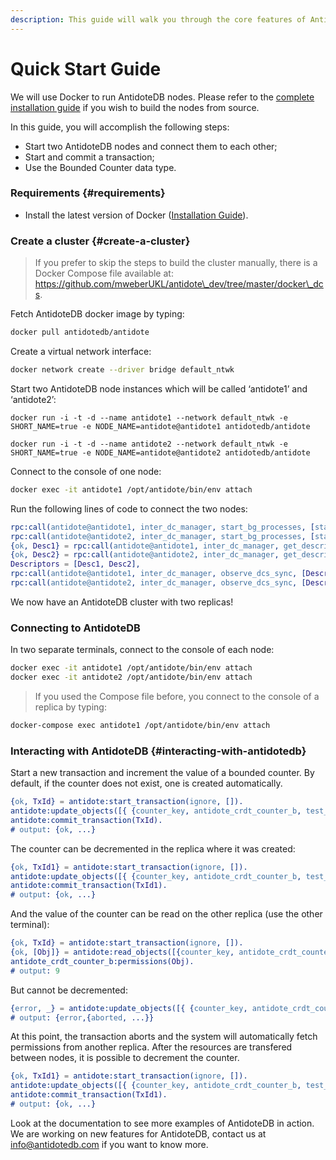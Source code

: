 ```yaml
---
description: This guide will walk you through the core features of AntidoteDB.
---
```


# Quick Start Guide

We will use Docker to run AntidoteDB nodes. Please refer to the [complete installation guide](http://syncfree.github.io/antidote/setup.html) if you wish to build the nodes from source.

 In this guide, you will accomplish the following steps:

* Start two AntidoteDB nodes and connect them to each other;
* Start and commit a transaction;
* Use the Bounded Counter data type.

### Requirements {#requirements}

* Install the latest version of Docker \([Installation Guide](https://docs.docker.com/engine/installation/)\).

### Create a cluster {#create-a-cluster}

> If you prefer to skip the steps to build the cluster manually, there is a Docker Compose file available at: https://github.com/mweberUKL/antidote\_dev/tree/master/docker\_dcs.

 Fetch AntidoteDB docker image by typing:

```bash
docker pull antidotedb/antidote
```

 Create a virtual network interface:

```bash
docker network create --driver bridge default_ntwk
```

 Start two AntidoteDB node instances which will be called ‘antidote1’ and ‘antidote2’:

```text
docker run -i -t -d --name antidote1 --network default_ntwk -e SHORT_NAME=true -e NODE_NAME=antidote@antidote1 antidotedb/antidote

docker run -i -t -d --name antidote2 --network default_ntwk -e SHORT_NAME=true -e NODE_NAME=antidote@antidote2 antidotedb/antidote
```

 Connect to the console of one node:

```bash
docker exec -it antidote1 /opt/antidote/bin/env attach
```

 Run the following lines of code to connect the two nodes:

```erlang
rpc:call(antidote@antidote1, inter_dc_manager, start_bg_processes, [stable]),
rpc:call(antidote@antidote2, inter_dc_manager, start_bg_processes, [stable]),
{ok, Desc1} = rpc:call(antidote@antidote1, inter_dc_manager, get_descriptor, []),
{ok, Desc2} = rpc:call(antidote@antidote2, inter_dc_manager, get_descriptor, []),
Descriptors = [Desc1, Desc2],
rpc:call(antidote@antidote1, inter_dc_manager, observe_dcs_sync, [Descriptors]),
rpc:call(antidote@antidote2, inter_dc_manager, observe_dcs_sync, [Descriptors]).
```

 We now have an AntidoteDB cluster with two replicas!

### Connecting to AntidoteDB

 In two separate terminals, connect to the console of each node:

```bash
docker exec -it antidote1 /opt/antidote/bin/env attach
docker exec -it antidote2 /opt/antidote/bin/env attach
```

> If you used the Compose file before, you connect to the console of a replica by typing:

```bash
docker-compose exec antidote1 /opt/antidote/bin/env attach
```

### Interacting with AntidoteDB {#interacting-with-antidotedb}

Start a new transaction and increment the value of a bounded counter. By default, if the counter does not exist, one is created automatically.

```erlang
{ok, TxId} = antidote:start_transaction(ignore, []).
antidote:update_objects([{ {counter_key, antidote_crdt_counter_b, test_bucket}, increment, {10, client1}}], TxId).
antidote:commit_transaction(TxId).
# output: {ok, ...}
```

 The counter can be decremented in the replica where it was created:

```erlang
{ok, TxId1} = antidote:start_transaction(ignore, []).
antidote:update_objects([{ {counter_key, antidote_crdt_counter_b, test_bucket}, decrement, {1, client1}}], TxId1).
antidote:commit_transaction(TxId1).
# output: {ok, ...}
```

 And the value of the counter can be read on the other replica \(use the other terminal\):

```erlang
{ok, TxId} = antidote:start_transaction(ignore, []).
{ok, [Obj]} = antidote:read_objects([{counter_key, antidote_crdt_counter_b, test_bucket}], TxId).
antidote_crdt_counter_b:permissions(Obj).
# output: 9
```

 But cannot be decremented:

```erlang
{error, _} = antidote:update_objects([{ {counter_key, antidote_crdt_counter_b, test_bucket}, decrement, {1, client2}}], TxId).
# output: {error,{aborted, ...}}
```

 At this point, the transaction aborts and the system will automatically fetch permissions from another replica. After the resources are transfered between nodes, it is possible to decrement the counter.

```erlang
{ok, TxId1} = antidote:start_transaction(ignore, []).
antidote:update_objects([{ {counter_key, antidote_crdt_counter_b, test_bucket}, decrement, {1, client2}}], TxId1).
antidote:commit_transaction(TxId1).
# output: {ok, ...}
```

Look at the documentation to see more examples of AntidoteDB in action. We are working on new features for AntidoteDB, contact us at info@antidotedb.com if you want to know more.

